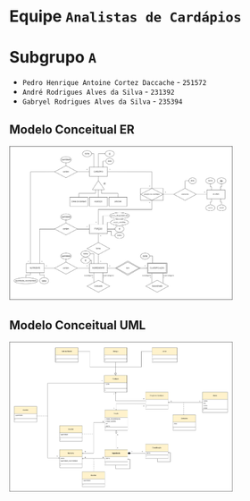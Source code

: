# Equipe `Analistas de Cardápios`

# Subgrupo `A`
* `Pedro Henrique Antoine Cortez Daccache` - `251572`
* `André Rodrigues Alves da Silva` - `231392`
* `Gabryel Rodrigues Alves da Silva` - `235394`

## Modelo Conceitual ER

<img src="images/Diagrama_ER.png" width="400px" height="auto">

## Modelo Conceitual UML

<img src="images/Diagrama_UML.png" width="400px" height="auto">
